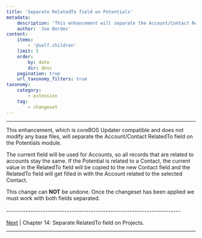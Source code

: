 ```yaml
---
title: 'Separate RelatedTo field on Potentials'
metadata:
    description: 'This enhancement will separate the Account/Contact RelatedTo field on the Potentials module.'
    author: 'Joe Bordes'
content:
    items:
        - '@self.children'
    limit: 5
    order:
        by: date
        dir: desc
    pagination: true
    url_taxonomy_filters: true
taxonomy:
    category:
        - extension
    tag:
        - changeset
---
```


---


This enhancement, which is coreBOS Updater compatible and does not
modify any base files, will separate the Account/Contact RelatedTo field
on the Potentials module.

The current field will be used for Accounts, so all records that are
related to accounts stay the same. If the Potential is related to a
Contact, the current value in the RelatedTo field will be copied to the
new Contact field and the RelatedTo field will get filled in with the
Account related to the selected Contact.

<div class="notices red"> This change can <strong>NOT</strong> be undone.
Once the changeset has been applied we must work with both fields
separated. </div>


<br>
------------------------------------------------------------------------

[Next](../07.enhanceprjrelto) | Chapter 14: Separate RelatedTo field on Projects.

------------------------------------------------------------------------